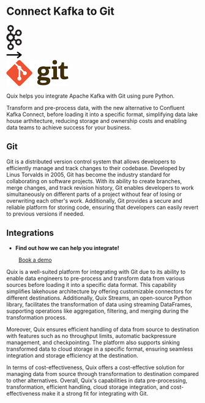 # Connect Kafka to Git

<div class="connect-images cards blog-grid-card" markdown>
<div>
<img src="../images/kafka_logo.png" width="40px" />
</div>
<div>
<img src="../images/arrow.svg" width="40px" />
</div>
<div>
<img src="./images/git_1.jpg" />
</div>
</div>

Quix helps you integrate Apache Kafka with Git using pure Python.

Transform and pre-process data, with the new alternative to Confluent Kafka Connect, before loading it into a specific format, simplifying data lake house arthitecture, reducing storage and ownership costs and enabling data teams to achieve success for your business.

## Git

Git is a distributed version control system that allows developers to efficiently manage and track changes to their codebase. Developed by Linus Torvalds in 2005, Git has become the industry standard for collaborating on software projects. With its ability to create branches, merge changes, and track revision history, Git enables developers to work simultaneously on different parts of a project without fear of losing or overwriting each other's work. Additionally, Git provides a secure and reliable platform for storing code, ensuring that developers can easily revert to previous versions if needed.

## Integrations

<div class="grid cards" markdown>

- __Find out how we can help you integrate!__

    <a class="md-button md-button--primary" href="https://share.hsforms.com/1iW0TmZzKQMChk0lxd_tGiw4yjw2?__hstc=175542013.2303933fbd746c0ac86d9ccbe9bc9100.1728383268831.1729603416735.1729620918855.31&__hssc=175542013.1.1729620918855&__hsfp=2132701734" target="_blank" style="margin:.5rem;">Book a demo</a>

</div>


Quix is a well-suited platform for integrating with Git due to its ability to enable data engineers to pre-process and transform data from various sources before loading it into a specific data format. This capability simplifies lakehouse architecture by offering customizable connectors for different destinations. Additionally, Quix Streams, an open-source Python library, facilitates the transformation of data using streaming DataFrames, supporting operations like aggregation, filtering, and merging during the transformation process. 

Moreover, Quix ensures efficient handling of data from source to destination with features such as no throughput limits, automatic backpressure management, and checkpointing. The platform also supports sinking transformed data to cloud storage in a specific format, ensuring seamless integration and storage efficiency at the destination. 

In terms of cost-effectiveness, Quix offers a cost-effective solution for managing data from source through transformation to destination compared to other alternatives. Overall, Quix's capabilities in data pre-processing, transformation, efficient handling, cloud storage integration, and cost-effectiveness make it a strong fit for integrating with Git.

